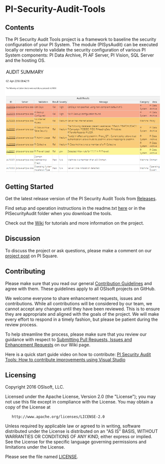 # PI-Security-Audit-Tools

## Contents

The PI Security Audit Tools project is a framework to baseline the security configuration of your PI System.  The module (PISysAudit) can be executed locally or remotely to validate the security configuration of various PI System components: PI Data Archive, PI AF Server, PI Vision, SQL Server and the hosting OS.  

![Alt text](Resources/Example-PI-Data-Archive-Detail-Report.PNG?raw=true "Example PI Data Archive Detail Report")

## Getting Started

Get the latest release version of the PI Security Audit Tools from [Releases](https://github.com/osisoft/PI-Security-Audit-Tools/releases).

Find setup and operation instructions in the readme.txt [here](https://github.com/osisoft/PI-Security-Audit-Tools/blob/master/PISecurityAudit/Readme.txt) or in the PISecurityAudit folder when you download the tools.

Check out the [Wiki](https://github.com/osisoft/PI-Security-Audit-Tools/wiki) for tutorials and more information on the project.

## Discussion

To discuss the project or ask questions, please make a comment on our [project post](https://pisquare.osisoft.com/groups/security/blog/2016/07/26/check-out-the-pi-security-audit-tools-on-github) on PI Square.

## Contributing

Please make sure that you read our general [Contribution Guidelines](https://github.com/osisoft/contributing) and agree with them.  These guidelines apply to all OSIsoft projects on GitHub.

We welcome everyone to share enhancement requests, issues and contributions.  While all contributions will be considered by our team, we cannot accept any changes until they have been reviewed.  This is to ensure they are appropriate and aligned with the goals of the project.  We will make every effort to respond in a timely fashion, but please be patient during the review process.

To help streamline the process, please make sure that you review our guidance with respect to [Submitting Pull Requests, Issues and Enhancement Requests](https://github.com/osisoft/PI-Security-Audit-Tools/wiki/Submitting-Pull-Requests,-Issues-and-Enhancement-Requests) on our Wiki page.

Here is a quick start guide video on how to contribute:
[PI Security Audit Tools: How to contribute improvements using Visual Studio](https://pisquare.osisoft.com/videos/1904)

## Licensing

Copyright 2016 OSIsoft, LLC.

   Licensed under the Apache License, Version 2.0 (the "License");
   you may not use this file except in compliance with the License.
   You may obtain a copy of the License at

       http://www.apache.org/licenses/LICENSE-2.0

   Unless required by applicable law or agreed to in writing, software
   distributed under the License is distributed on an "AS IS" BASIS,
   WITHOUT WARRANTIES OR CONDITIONS OF ANY KIND, either express or implied.
   See the License for the specific language governing permissions and
   limitations under the License.

Please see the file named [LICENSE](LICENSE).
